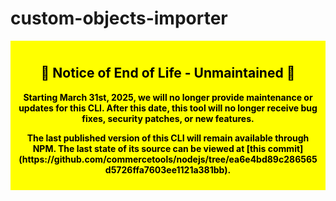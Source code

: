 # custom-objects-importer

<div style="background-color: yellow; color: black; padding: 10px; text-align: center; font-weight: bold;">
  <h2>🚨 Notice of End of Life - Unmaintained 🚨</h2>
  <p>
    Starting March 31st, 2025, we will no longer provide maintenance or updates for this CLI. After this date, this tool will no longer receive bug fixes, security patches, or new features.
  </p>
  <p>
    The last published version of this CLI will remain available through NPM. The last state of its source can be viewed at [this commit](https://github.com/commercetools/nodejs/tree/ea6e4bd89c286565d5726ffa7603ee1121a381bb).
  </p>
</div>
